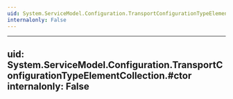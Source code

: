 ```yaml
---
uid: System.ServiceModel.Configuration.TransportConfigurationTypeElementCollection
internalonly: False
---
```


---
uid: System.ServiceModel.Configuration.TransportConfigurationTypeElementCollection.#ctor
internalonly: False
---
